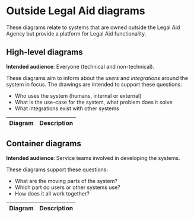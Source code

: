 # Outside Legal Aid diagrams

These diagrams relate to systems that are owned outside the Legal Aid Agency but provide a platform for Legal Aid
functionality.

## High-level diagrams

**Intended audience**: Everyone (technical and non-technical).

These diagrams aim to inform about the _users_ and _integrations_ around the system in focus. The drawings are intended
to support these questions:

- Who uses the system (humans, internal or external)
- What is the use-case for the system, what problem does it solve
- What integrations exist with other systems

| Diagram | Description |
| --- | --- |

## Container diagrams

**Intended audience**: Service teams involved in developing the systems.

These diagrams support these questions:

- What are the moving parts of the system?
- Which part do users or other systems use?
- How does it all work together?

| Diagram | Description |
| --- | --- |
